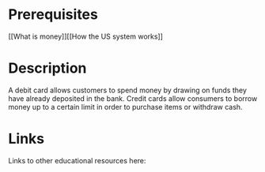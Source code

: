 # Prerequisites
[[What is money]][[How the US system works]]

# Description
  
A debit card allows customers to spend money by drawing on funds they have already deposited in the bank. Credit cards allow consumers to borrow money up to a certain limit in order to purchase items or withdraw cash.

# Links
Links to other educational resources here: